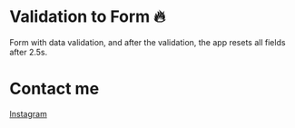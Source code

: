 # Validation to Form :fire: 


Form with data validation, and after the validation, the app resets all fields after 2.5s. 

# Contact me

[Instagram](https://instagram.com/gabcamargo)
